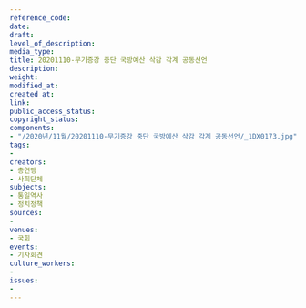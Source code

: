 ```yaml
---
reference_code: 
date: 
draft: 
level_of_description: 
media_type: 
title: 20201110-무기증강 중단 국방예산 삭감 각계 공동선언
description: 
weight: 
modified_at: 
created_at: 
link: 
public_access_status: 
copyright_status: 
components:
- "/2020년/11월/20201110-무기증강 중단 국방예산 삭감 각계 공동선언/_1DX0173.jpg"
tags:
- 
creators:
- 총연맹
- 사회단체
subjects:
- 통일역사
- 정치정책
sources:
- 
venues:
- 국회
events:
- 기자회견
culture_workers:
- 
issues:
- 
---
```

